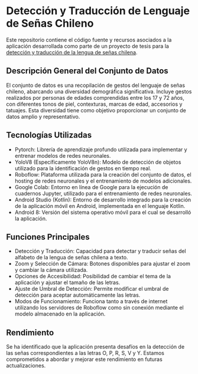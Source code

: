 # Detección y Traducción de Lenguaje de Señas Chileno

Este repositorio contiene el código fuente y recursos asociados a la aplicación desarrollada como parte de un proyecto de tesis para la [detección y traducción de la lengua de señas chilena](https://app.roboflow.com/lengua-de-seas-chilena/deteccion-y-traduccion-de-lenguaje-de-senas-chilena/overview).

## Descripción General del Conjunto de Datos

El conjunto de datos es una recopilación de gestos del lenguaje de señas chileno, abarcando una diversidad demográfica significativa. Incluye gestos realizados por personas de edades comprendidas entre los 17 y 72 años, con diferentes tonos de piel, contexturas, marcas de edad, accesorios y tatuajes. Esta diversidad tiene como objetivo proporcionar un conjunto de datos amplio y representativo.

## Tecnologías Utilizadas

- Pytorch: Librería de aprendizaje profundo utilizada para implementar y entrenar modelos de redes neuronales.
- YoloV8 (Específicamente YoloV8n): Modelo de detección de objetos utilizado para la identificación de gestos en tiempo real.
- Roboflow: Plataforma utilizada para la creación del conjunto de datos, el hosting de redes neuronales y el entrenamiento de modelos adicionales.
- Google Colab: Entorno en línea de Google para la ejecución de cuadernos Jupyter, utilizado para el entrenamiento de redes neuronales.
- Android Studio (Kotlin): Entorno de desarrollo integrado para la creación de la aplicación móvil en Android, implementada en el lenguaje Kotlin.
- Android 8: Versión del sistema operativo móvil para el cual se desarrolló la aplicación.

## Funciones Principales

- Detección y Traducción: Capacidad para detectar y traducir señas del alfabeto de la lengua de señas chilena a texto.
- Zoom y Selección de Cámara: Botones disponibles para ajustar el zoom y cambiar la cámara utilizada.
- Opciones de Accesibilidad: Posibilidad de cambiar el tema de la aplicación y ajustar el tamaño de las letras.
- Ajuste de Umbral de Detección: Permite modificar el umbral de detección para aceptar automáticamente las letras.
- Modos de Funcionamiento: Funciona tanto a través de internet utilizando los servidores de Roboflow como sin conexión mediante el modelo almacenado en la aplicación.

## Rendimiento

Se ha identificado que la aplicación presenta desafíos en la detección de las señas correspondientes a las letras O, P, R, S, V y Y. Estamos comprometidos a abordar y mejorar este rendimiento en futuras actualizaciones.
